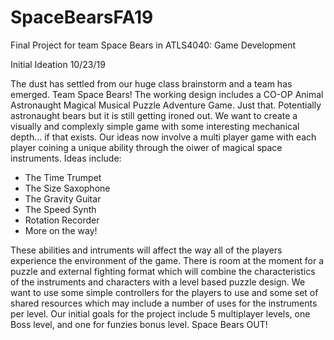 # SpaceBearsFA19
Final Project for team Space Bears in ATLS4040: Game Development

Initial Ideation 10/23/19

The dust has settled from our huge class brainstorm and a team has emerged. Team Space Bears!
The working design includes a CO-OP Animal Astronaught Magical Musical Puzzle Adventure Game. Just that. Potentially astronaught bears but it is still getting ironed out. We want to create a visually and complexly simple game with some interesting mechanical depth... if that exists.
Our ideas now involve a multi player game with each player coining a unique ability through the oiwer of magical space instruments. Ideas include:
  - The Time Trumpet
  - The Size Saxophone
  - The Gravity Guitar
  - The Speed Synth
  - Rotation Recorder
  - More on the way!
  
These abilities and intruments will affect the way all of the players experience the environment of the game. 
There is room at the moment for a puzzle and external fighting format which will combine the characteristics of the instruments and characters with a level based puzzle design. 
We want to use some simple controllers for the players to use and some set of shared resources which may include a number of uses for the instruments per level.
Our initial goals for the project include 5 multiplayer levels, one Boss level, and one for funzies bonus level. 
Space Bears OUT!
